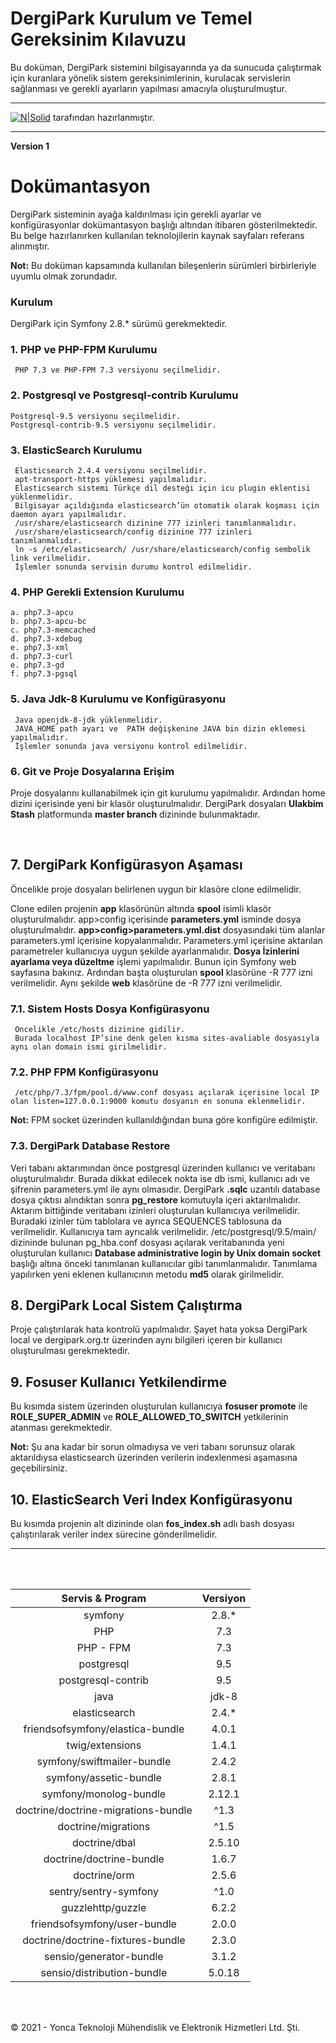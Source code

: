 # DergiPark Kurulum ve Temel Gereksinim Kılavuzu

Bu doküman, DergiPark sistemini bilgisayarında ya da sunucuda çalıştırmak için kuranlara yönelik sistem gereksinimlerinin, kurulacak servislerin sağlanması ve gerekli ayarların yapılması amacıyla oluşturulmuştur.

------
[![N|Solid](https://www.ankarateknokent.com/wp-content/uploads/2019/07/Yonca-Teknoloji-Logo.png)](https://nodesource.com/products/nsolid)
tarafından hazırlanmıştır. 

------
**Version 1**
<br>
# Dokümantasyon
DergiPark sisteminin ayağa kaldırılması için gerekli ayarlar ve konfigürasyonlar dokümantasyon başlığı altından itibaren gösterilmektedir. Bu belge hazırlanırken kullanılan teknolojilerin kaynak sayfaları referans alınmıştır.

**Not:** Bu doküman kapsamında kullanılan bileşenlerin sürümleri birbirleriyle uyumlu olmak zorundadır.

### Kurulum

DergiPark için Symfony 2.8.* sürümü gerekmektedir.

### 1. PHP ve PHP-FPM Kurulumu
     PHP 7.3 ve PHP-FPM 7.3 versiyonu seçilmelidir.
### 2. Postgresql ve Postgresql-contrib Kurulumu
    Postgresql-9.5 versiyonu seçilmelidir.
    Postgresql-contrib-9.5 versiyonu seçilmelidir.
### 3. ElasticSearch Kurulumu
     Elasticsearch 2.4.4 versiyonu seçilmelidir.
     apt-transport-https yüklemesi yapılmalıdır.
     Elasticsearch sistemi Türkçe dil desteği için icu plugin eklentisi yüklenmelidir.
     Bilgisayar açıldığında elasticsearch’ün otomatik olarak koşması için daemon ayarı yapılmalıdır.
     /usr/share/elasticsearch dizinine 777 izinleri tanımlanmalıdır.
     /usr/share/elasticsearch/config dizinine 777 izinleri tanımlanmalıdır.
     ln -s /etc/elasticsearch/ /usr/share/elasticsearch/config sembolik link verilmelidir.
     İşlemler sonunda servisin durumu kontrol edilmelidir.

### 4. PHP Gerekli Extension Kurulumu
    a. php7.3-apcu
    b. php7.3-apcu-bc 
    c. php7.3-memcached 
    d. php7.3-xdebug
    e. php7.3-xml
    d. php7.3-curl
    e. php7.3-gd
    f. php7.3-pgsql
### 5. Java Jdk-8 Kurulumu ve Konfigürasyonu
     Java openjdk-8-jdk yüklenmelidir.
     JAVA_HOME path ayarı ve  PATH değişkenine JAVA bin dizin eklemesi yapılmalıdır.
     İşlemler sonunda java versiyonu kontrol edilmelidir.
### 6. Git ve Proje Dosyalarına Erişim
Proje dosyalarını kullanabilmek için git kurulumu yapılmalıdır. Ardından home dizini içerisinde yeni bir klasör oluşturulmalıdır. DergiPark dosyaları **Ulakbim Stash** platformunda **master branch** dizininde bulunmaktadır.

  <br/>
  
## 7. DergiPark Konfigürasyon Aşaması
Öncelikle proje dosyaları belirlenen uygun bir klasöre clone edilmelidir.

Clone edilen projenin **app** klasörünün altında **spool** isimli klasör oluşturulmalıdır.
app>config içerisinde **parameters.yml** isminde dosya oluşturulmalıdır.
**app>config>parameters.yml.dist** dosyasındaki tüm alanlar parameters.yml içerisine kopyalanmalıdır.
Parameters.yml içerisine aktarılan parametreler kullanıcıya uygun şekilde ayarlanmalıdır.
**Dosya İzinlerini ayarlama veya düzeltme** işlemi yapılmalıdır. Bunun için Symfony web sayfasına bakınız.
Ardından başta oluşturulan **spool** klasörüne -R 777 izni verilmelidir.
Aynı şekilde **web** klasörüne de -R 777 izni verilmelidir.

### 7.1. Sistem Hosts Dosya Konfigürasyonu
     Öncelikle /etc/hosts dizinine gidilir.
     Burada localhost IP’sine denk gelen kısma sites-avaliable dosyasıyla aynı olan domain ismi girilmelidir. 
### 7.2. PHP FPM Konfigürasyonu
     /etc/php/7.3/fpm/pool.d/www.conf dosyası açılarak içerisine local IP olan listen=127.0.0.1:9000 komutu dosyanın en sonuna eklenmelidir.

**Not:** FPM socket üzerinden kullanıldığından buna göre konfigüre edilmiştir.

### 7.3. DergiPark Database Restore
Veri tabanı aktarımından önce postgresql üzerinden kullanıcı ve veritabanı oluşturulmalıdır. Burada dikkat edilecek nokta ise db ismi, kullanıcı adı ve şifrenin parameters.yml ile aynı olmasıdır.
DergiPark **.sqlc** uzantılı database dosya çıktısı alındıktan sonra **pg_restore** komutuyla içeri aktarılmalıdır. Aktarım bittiğinde veritabanı izinleri oluşturulan kullanıcıya verilmelidir. Buradaki izinler tüm tablolara ve ayrıca SEQUENCES tablosuna da verilmelidir.
Kullanıcıya tam ayrıcalık verilmelidir.
        /etc/postgresql/9.5/main/ dizininde bulunan pg_hba.conf dosyası açılarak veritabanında yeni oluşturulan kullanıcı **Database administrative login by Unix domain socket** başlığı altına önceki tanımlanan kullanıcılar gibi tanımlanmalıdır. Tanımlama yapılırken yeni eklenen kullanıcının metodu **md5** olarak girilmelidir. 

## 8. DergiPark Local Sistem Çalıştırma
  Proje çalıştırılarak hata kontrolü yapılmalıdır. Şayet hata yoksa DergiPark local ve dergipark.org.tr üzerinden aynı bilgileri içeren bir kullanıcı oluşturulması gerekmektedir. 
## 9. Fosuser Kullanıcı Yetkilendirme
Bu kısımda sistem üzerinden oluşturulan kullanıcıya **fosuser promote** ile **ROLE_SUPER_ADMIN** ve **ROLE_ALLOWED_TO_SWITCH** yetkilerinin atanması gerekmektedir.

**Not:** Şu ana kadar bir sorun olmadıysa ve veri tabanı sorunsuz olarak aktarıldıysa elasticsearch üzerinden verilerin indexlenmesi aşamasına geçebilirsiniz.

## 10. ElasticSearch Veri Index Konfigürasyonu

  Bu kısımda projenin alt dizininde olan **fos_index.sh** adlı bash dosyası çalıştırılarak veriler index sürecine gönderilmelidir.


------

<br/><br/>

 | Servis & Program |  Versiyon  |
 | :----------: | :---------: |
 | symfony  | 2.8.*  |
 | PHP |  7.3 |
 | PHP - FPM  |  7.3 |
 | postgresql |  9.5 |
 | postgresql-contrib | 9.5 |
 | java | jdk-8 |
 | elasticsearch | 2.4.* |
 | friendsofsymfony/elastica-bundle | 4.0.1 |
 | twig/extensions | 1.4.1|
 | symfony/swiftmailer-bundle| 2.4.2|
 | symfony/assetic-bundle | 2.8.1 |
 | symfony/monolog-bundle | 2.12.1 |
 | doctrine/doctrine-migrations-bundle | ^1.3 |
 | doctrine/migrations | ^1.5 | 
 | doctrine/dbal | 2.5.10 |
 | doctrine/doctrine-bundle | 1.6.7 | 
 | doctrine/orm | 2.5.6|
 | sentry/sentry-symfony | ^1.0 |
 | guzzlehttp/guzzle | 6.2.2 |
 | friendsofsymfony/user-bundle | 2.0.0 |
 | doctrine/doctrine-fixtures-bundle | 2.3.0 |
 | sensio/generator-bundle | 3.1.2 |
 | sensio/distribution-bundle | 5.0.18 |

<br><br>

 © 2021 - Yonca Teknoloji Mühendislik ve Elektronik Hizmetleri Ltd. Şti.
